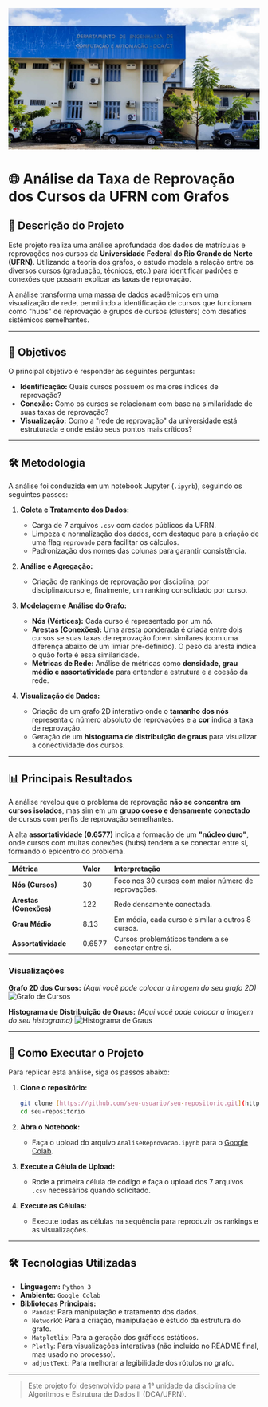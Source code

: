 ![DCA](imagens/img.jpg)
# 🌐 Análise da Taxa de Reprovação dos Cursos da UFRN com Grafos

## 📝 Descrição do Projeto

Este projeto realiza uma análise aprofundada dos dados de matrículas e reprovações nos cursos da **Universidade Federal do Rio Grande do Norte (UFRN)**. Utilizando a teoria dos grafos, o estudo modela a relação entre os diversos cursos (graduação, técnicos, etc.) para identificar padrões e conexões que possam explicar as taxas de reprovação.

A análise transforma uma massa de dados acadêmicos em uma visualização de rede, permitindo a identificação de cursos que funcionam como "hubs" de reprovação e grupos de cursos (clusters) com desafios sistêmicos semelhantes.

---

## 🎯 Objetivos

O principal objetivo é responder às seguintes perguntas:

* **Identificação:** Quais cursos possuem os maiores índices de reprovação?
* **Conexão:** Como os cursos se relacionam com base na similaridade de suas taxas de reprovação?
* **Visualização:** Como a "rede de reprovação" da universidade está estruturada e onde estão seus pontos mais críticos?

---

## 🛠️ Metodologia

A análise foi conduzida em um notebook Jupyter (`.ipynb`), seguindo os seguintes passos:

1.  **Coleta e Tratamento dos Dados:**
    * Carga de 7 arquivos `.csv` com dados públicos da UFRN.
    * Limpeza e normalização dos dados, com destaque para a criação de uma flag `reprovado` para facilitar os cálculos.
    * Padronização dos nomes das colunas para garantir consistência.

2.  **Análise e Agregação:**
    * Criação de rankings de reprovação por disciplina, por disciplina/curso e, finalmente, um ranking consolidado por curso.

3.  **Modelagem e Análise do Grafo:**
    * **Nós (Vértices):** Cada curso é representado por um nó.
    * **Arestas (Conexões):** Uma aresta ponderada é criada entre dois cursos se suas taxas de reprovação forem similares (com uma diferença abaixo de um limiar pré-definido). O peso da aresta indica o quão forte é essa similaridade.
    * **Métricas de Rede:** Análise de métricas como **densidade, grau médio e assortatividade** para entender a estrutura e a coesão da rede.

4.  **Visualização de Dados:**
    * Criação de um grafo 2D interativo onde o **tamanho dos nós** representa o número absoluto de reprovações e a **cor** indica a taxa de reprovação.
    * Geração de um **histograma de distribuição de graus** para visualizar a conectividade dos cursos.

---

## 📊 Principais Resultados

A análise revelou que o problema de reprovação **não se concentra em cursos isolados**, mas sim em um **grupo coeso e densamente conectado** de cursos com perfis de reprovação semelhantes.

A alta **assortatividade (0.6577)** indica a formação de um **"núcleo duro"**, onde cursos com muitas conexões (hubs) tendem a se conectar entre si, formando o epicentro do problema.

| Métrica | Valor | Interpretação |
| :--- | :--- | :--- |
| **Nós (Cursos)** | 30 | Foco nos 30 cursos com maior número de reprovações. |
| **Arestas (Conexões)**| 122 | Rede densamente conectada. |
| **Grau Médio** | 8.13 | Em média, cada curso é similar a outros 8 cursos. |
| **Assortatividade** | 0.6577 | Cursos problemáticos tendem a se conectar entre si. |

### Visualizações

**Grafo 2D dos Cursos:**
*(Aqui você pode colocar a imagem do seu grafo 2D)*
![Grafo de Cursos](caminho/para/sua/imagem_do_grafo.png)

**Histograma de Distribuição de Graus:**
*(Aqui você pode colocar a imagem do seu histograma)*
![Histograma de Graus](caminho/para/sua/imagem_do_histograma.png)

---

## 🚀 Como Executar o Projeto

Para replicar esta análise, siga os passos abaixo:

1.  **Clone o repositório:**
    ```bash
    git clone [https://github.com/seu-usuario/seu-repositorio.git](https://github.com/seu-usuario/seu-repositorio.git)
    cd seu-repositorio
    ```

2.  **Abra o Notebook:**
    * Faça o upload do arquivo `AnaliseReprovacao.ipynb` para o [Google Colab](https://colab.research.google.com/).

3.  **Execute a Célula de Upload:**
    * Rode a primeira célula de código e faça o upload dos 7 arquivos `.csv` necessários quando solicitado.

4.  **Execute as Células:**
    * Execute todas as células na sequência para reproduzir os rankings e as visualizações.

---

## 🛠️ Tecnologias Utilizadas

* **Linguagem:** `Python 3`
* **Ambiente:** `Google Colab`
* **Bibliotecas Principais:**
    * `Pandas`: Para manipulação e tratamento dos dados.
    * `NetworkX`: Para a criação, manipulação e estudo da estrutura do grafo.
    * `Matplotlib`: Para a geração dos gráficos estáticos.
    * `Plotly`: Para visualizações interativas (não incluído no README final, mas usado no processo).
    * `adjustText`: Para melhorar a legibilidade dos rótulos no grafo.

---

> Este projeto foi desenvolvido para a 1ª unidade da disciplina de Algoritmos e Estrutura de Dados II (DCA/UFRN).
